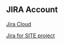 ## JIRA Account

[Jira Cloud](https://lamalyousef.atlassian.net)

[Jira for SITE project](https://lamalyousef.atlassian.net/browse/SBQ-1)
